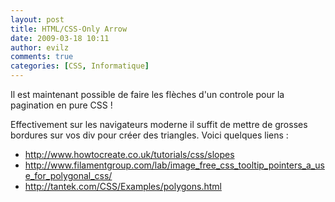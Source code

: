 ```yaml
---
layout: post
title: HTML/CSS-Only Arrow
date: 2009-03-18 10:11
author: evilz
comments: true
categories: [CSS, Informatique]
---
```

Il est maintenant possible de faire les flèches d'un controle pour la pagination en pure CSS !

Effectivement sur les navigateurs moderne il suffit de mettre de grosses bordures sur vos div pour cr&eacute;er des triangles.
Voici quelques liens :

- http://www.howtocreate.co.uk/tutorials/css/slopes
- http://www.filamentgroup.com/lab/image_free_css_tooltip_pointers_a_use_for_polygonal_css/
- http://tantek.com/CSS/Examples/polygons.html
